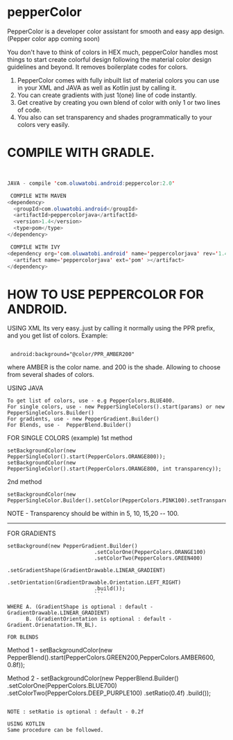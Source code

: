 # pepperColor
PepperColor is a developer color assistant for smooth and easy app design. (Pepper color app coming soon)

You don't have to think of colors in HEX much, pepperColor handles most things to start create colorful design
following the material color design guidelines and beyond. It removes boilerplate codes for colors. 

1. PepperColor comes with fully inbuilt list of material colors you can use in your XML and JAVA as well as Kotlin
just by calling it.
2. You can create gradients with just 1(one) line of code instantly.
3. Get creative by creating you own blend of color with only 1 or two lines of code.
4. You also can set transparency and shades programmatically to your colors very easily.


# COMPILE WITH GRADLE.
```Java


JAVA - compile 'com.oluwatobi.android:peppercolor:2.0'

 COMPILE WITH MAVEN
<dependency>
  <groupId>com.oluwatobi.android</groupId>
  <artifactId>peppercolorjava</artifactId>
  <version>1.4</version>
  <type>pom</type>
</dependency>

 COMPILE WITH IVY
<dependency org='com.oluwatobi.android' name='peppercolorjava' rev='1.4'>
  <artifact name='peppercolorjava' ext='pom' ></artifact>
</dependency>

```

# HOW TO USE PEPPERCOLOR FOR ANDROID.

USING XML
Its very easy..just by calling it normally using the PPR prefix, and you get list of colors.
Example:
```

 android:background="@color/PPR_AMBER200"
```
where AMBER is the color name. and 200 is the shade. Allowing to choose from several shades of colors.

 USING JAVA
 ```
To get list of colors, use - e.g PepperColors.BLUE400.
For single colors, use - new PepperSingleColors().start(params) or new PepperSingleColors.Builder()
For gradients, use - new PepperGradient.Builder()
For Blends, use -  PepperBlend.Builder()
```

FOR SINGLE COLORS (example)
1st method
```
setBackgroundColor(new PepperSingleColor().start(PepperColors.ORANGE800)); 
setBackgroundColor(new PepperSingleColor().start(PepperColors.ORANGE800, int transparency));
```

2nd method
```
setBackgroundColor(new PepperSingleColor.Builder().setColor(PepperColors.PINK100).setTransparency(40).build());
```


NOTE - Transparency should be within in 5, 10, 15,20 -- 100.

******************************
FOR GRADIENTS 
```
setBackground(new PepperGradient.Builder()
                            .setColorOne(PepperColors.ORANGE100)
                            .setColorTwo(PepperColors.GREEN400)
                            .setGradientShape(GradientDrawable.LINEAR_GRADIENT)
                            .setOrientation(GradientDrawable.Orientation.LEFT_RIGHT)
                            .build());
                            ```

WHERE A. (GradientShape is optional : default - GradientDrawable.LINEAR_GRADIENT)
      B. (GradientOrientation is optional : default - Gradient.Orienatation.TR_BL).
      
FOR BLENDS
```
Method 1 -
setBackgroundColor(new PepperBlend().start(PepperColors.GREEN200,PepperColors.AMBER600, 0.8f));

Method 2 -
setBackgroundColor(new PepperBlend.Builder()
.setColorOne(PepperColors.BLUE700)
.setColorTwo(PepperColors.DEEP_PURPLE100)
.setRatio(0.4f)
.build());
```

NOTE : setRatio is optional : default - 0.2f

USING KOTLIN
Same procedure can be followed.



